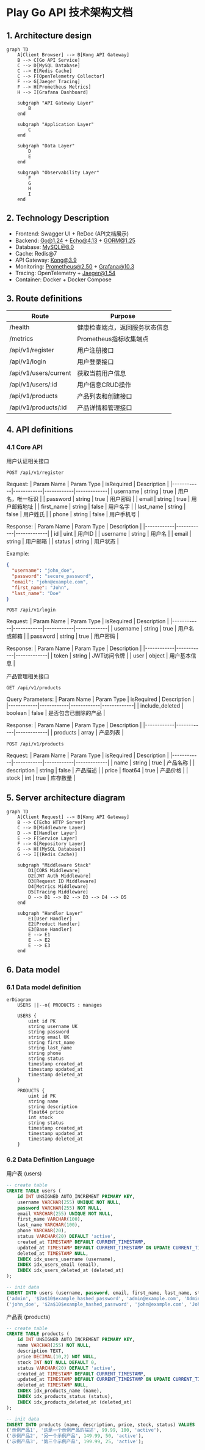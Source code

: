 # Play Go API 技术架构文档

## 1. Architecture design

```mermaid
graph TD
    A[Client Browser] --> B[Kong API Gateway]
    B --> C[Go API Service]
    C --> D[MySQL Database]
    C --> E[Redis Cache]
    C --> F[OpenTelemetry Collector]
    F --> G[Jaeger Tracing]
    F --> H[Prometheus Metrics]
    H --> I[Grafana Dashboard]

    subgraph "API Gateway Layer"
        B
    end

    subgraph "Application Layer"
        C
    end

    subgraph "Data Layer"
        D
        E
    end

    subgraph "Observability Layer"
        F
        G
        H
        I
    end
```

## 2. Technology Description

- Frontend: Swagger UI + ReDoc (API文档展示)
- Backend: Go@1.24 + Echo@4.13 + GORM@1.25
- Database: MySQL@8.0
- Cache: Redis@7
- API Gateway: Kong@3.9
- Monitoring: Prometheus@2.50 + Grafana@10.3
- Tracing: OpenTelemetry + Jaeger@1.54
- Container: Docker + Docker Compose

## 3. Route definitions

| Route | Purpose |
|-------|----------|
| /health | 健康检查端点，返回服务状态信息 |
| /metrics | Prometheus指标收集端点 |
| /api/v1/register | 用户注册接口 |
| /api/v1/login | 用户登录接口 |
| /api/v1/users/current | 获取当前用户信息 |
| /api/v1/users/:id | 用户信息CRUD操作 |
| /api/v1/products | 产品列表和创建接口 |
| /api/v1/products/:id | 产品详情和管理接口 |

## 4. API definitions

### 4.1 Core API

用户认证相关接口

```
POST /api/v1/register
```

Request:
| Param Name | Param Type | isRequired | Description |
|------------|------------|------------|-------------|
| username | string | true | 用户名，唯一标识 |
| password | string | true | 用户密码 |
| email | string | true | 用户邮箱地址 |
| first_name | string | false | 用户名字 |
| last_name | string | false | 用户姓氏 |
| phone | string | false | 用户手机号 |

Response:
| Param Name | Param Type | Description |
|------------|------------|-------------|
| id | uint | 用户ID |
| username | string | 用户名 |
| email | string | 用户邮箱 |
| status | string | 用户状态 |

Example:
```json
{
  "username": "john_doe",
  "password": "secure_password",
  "email": "john@example.com",
  "first_name": "John",
  "last_name": "Doe"
}
```

```
POST /api/v1/login
```

Request:
| Param Name | Param Type | isRequired | Description |
|------------|------------|------------|-------------|
| username | string | true | 用户名或邮箱 |
| password | string | true | 用户密码 |

Response:
| Param Name | Param Type | Description |
|------------|------------|-------------|
| token | string | JWT访问令牌 |
| user | object | 用户基本信息 |

产品管理相关接口

```
GET /api/v1/products
```

Query Parameters:
| Param Name | Param Type | isRequired | Description |
|------------|------------|------------|-------------|
| include_deleted | boolean | false | 是否包含已删除的产品 |

Response:
| Param Name | Param Type | Description |
|------------|------------|-------------|
| products | array | 产品列表 |

```
POST /api/v1/products
```

Request:
| Param Name | Param Type | isRequired | Description |
|------------|------------|------------|-------------|
| name | string | true | 产品名称 |
| description | string | false | 产品描述 |
| price | float64 | true | 产品价格 |
| stock | int | true | 库存数量 |

## 5. Server architecture diagram

```mermaid
graph TD
    A[Client Request] --> B[Kong API Gateway]
    B --> C[Echo HTTP Server]
    C --> D[Middleware Layer]
    D --> E[Handler Layer]
    E --> F[Service Layer]
    F --> G[Repository Layer]
    G --> H[(MySQL Database)]
    G --> I[(Redis Cache)]

    subgraph "Middleware Stack"
        D1[CORS Middleware]
        D2[JWT Auth Middleware]
        D3[Request ID Middleware]
        D4[Metrics Middleware]
        D5[Tracing Middleware]
        D --> D1 --> D2 --> D3 --> D4 --> D5
    end

    subgraph "Handler Layer"
        E1[User Handler]
        E2[Product Handler]
        E3[Base Handler]
        E --> E1
        E --> E2
        E --> E3
    end
```

## 6. Data model

### 6.1 Data model definition

```mermaid
erDiagram
    USERS ||--o{ PRODUCTS : manages

    USERS {
        uint id PK
        string username UK
        string password
        string email UK
        string first_name
        string last_name
        string phone
        string status
        timestamp created_at
        timestamp updated_at
        timestamp deleted_at
    }

    PRODUCTS {
        uint id PK
        string name
        string description
        float64 price
        int stock
        string status
        timestamp created_at
        timestamp updated_at
        timestamp deleted_at
    }
```

### 6.2 Data Definition Language

用户表 (users)
```sql
-- create table
CREATE TABLE users (
    id INT UNSIGNED AUTO_INCREMENT PRIMARY KEY,
    username VARCHAR(255) UNIQUE NOT NULL,
    password VARCHAR(255) NOT NULL,
    email VARCHAR(255) UNIQUE NOT NULL,
    first_name VARCHAR(100),
    last_name VARCHAR(100),
    phone VARCHAR(20),
    status VARCHAR(20) DEFAULT 'active',
    created_at TIMESTAMP DEFAULT CURRENT_TIMESTAMP,
    updated_at TIMESTAMP DEFAULT CURRENT_TIMESTAMP ON UPDATE CURRENT_TIMESTAMP,
    deleted_at TIMESTAMP NULL,
    INDEX idx_users_username (username),
    INDEX idx_users_email (email),
    INDEX idx_users_deleted_at (deleted_at)
);

-- init data
INSERT INTO users (username, password, email, first_name, last_name, status) VALUES
('admin', '$2a$10$example_hashed_password', 'admin@example.com', 'Admin', 'User', 'active'),
('john_doe', '$2a$10$example_hashed_password', 'john@example.com', 'John', 'Doe', 'active');
```

产品表 (products)
```sql
-- create table
CREATE TABLE products (
    id INT UNSIGNED AUTO_INCREMENT PRIMARY KEY,
    name VARCHAR(255) NOT NULL,
    description TEXT,
    price DECIMAL(10,2) NOT NULL,
    stock INT NOT NULL DEFAULT 0,
    status VARCHAR(20) DEFAULT 'active',
    created_at TIMESTAMP DEFAULT CURRENT_TIMESTAMP,
    updated_at TIMESTAMP DEFAULT CURRENT_TIMESTAMP ON UPDATE CURRENT_TIMESTAMP,
    deleted_at TIMESTAMP NULL,
    INDEX idx_products_name (name),
    INDEX idx_products_status (status),
    INDEX idx_products_deleted_at (deleted_at)
);

-- init data
INSERT INTO products (name, description, price, stock, status) VALUES
('示例产品1', '这是一个示例产品的描述', 99.99, 100, 'active'),
('示例产品2', '另一个示例产品', 149.99, 50, 'active'),
('示例产品3', '第三个示例产品', 199.99, 25, 'active');
```
